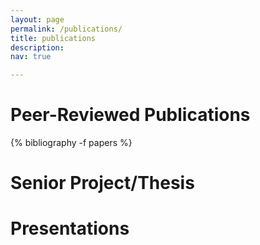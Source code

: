 ```yaml
---
layout: page
permalink: /publications/
title: publications
description: 
nav: true

---
```


<div class="publications">
<h1>Peer-Reviewed Publications</h1>
{% bibliography -f papers %}
<h1>Senior Project/Thesis</h1>
<h1>Presentations</h1>
</div>
